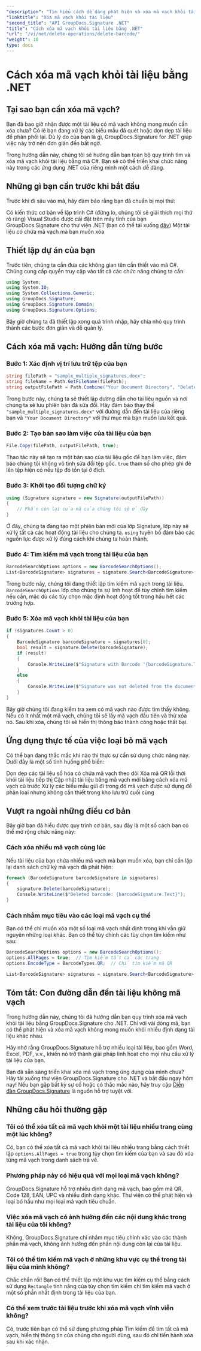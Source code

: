 ```yaml
---
"description": "Tìm hiểu cách dễ dàng phát hiện và xóa mã vạch khỏi tài liệu bằng GroupDocs.Signature cho .NET. Các ví dụ mã C# đầy đủ kèm hướng dẫn từng bước."
"linktitle": "Xóa mã vạch khỏi tài liệu"
"second_title": "API GroupDocs.Signature .NET"
"title": "Cách xóa mã vạch khỏi tài liệu bằng .NET"
"url": "/vi/net/delete-operations/delete-barcode/"
"weight": 10
type: docs
---
```

# Cách xóa mã vạch khỏi tài liệu bằng .NET

## Tại sao bạn cần xóa mã vạch?

Bạn đã bao giờ nhận được một tài liệu có mã vạch không mong muốn cần xóa chưa? Có lẽ bạn đang xử lý các biểu mẫu đã quét hoặc dọn dẹp tài liệu để phân phối lại. Dù lý do của bạn là gì, GroupDocs.Signature for .NET giúp việc này trở nên đơn giản đến bất ngờ.

Trong hướng dẫn này, chúng tôi sẽ hướng dẫn bạn toàn bộ quy trình tìm và xóa mã vạch khỏi tài liệu bằng mã C#. Bạn sẽ có thể triển khai chức năng này trong các ứng dụng .NET của riêng mình một cách dễ dàng.

## Những gì bạn cần trước khi bắt đầu

Trước khi đi sâu vào mã, hãy đảm bảo rằng bạn đã chuẩn bị mọi thứ:

Có kiến thức cơ bản về lập trình C# (đừng lo, chúng tôi sẽ giải thích mọi thứ rõ ràng)
Visual Studio được cài đặt trên máy tính của bạn
GroupDocs.Signature cho thư viện .NET (bạn có thể tải xuống [đây](https://releases.groupdocs.com/signature/net/))
Một tài liệu có chứa mã vạch mà bạn muốn xóa

## Thiết lập dự án của bạn

Trước tiên, chúng ta cần đưa các không gian tên cần thiết vào mã C#. Chúng cung cấp quyền truy cập vào tất cả các chức năng chúng ta cần:

```csharp
using System;
using System.IO;
using System.Collections.Generic;
using GroupDocs.Signature;
using GroupDocs.Signature.Domain;
using GroupDocs.Signature.Options;
```

Bây giờ chúng ta đã thiết lập xong quá trình nhập, hãy chia nhỏ quy trình thành các bước đơn giản và dễ quản lý.

## Cách xóa mã vạch: Hướng dẫn từng bước

### Bước 1: Xác định vị trí lưu trữ tệp của bạn

```csharp
string filePath = "sample_multiple_signatures.docx";
string fileName = Path.GetFileName(filePath);
string outputFilePath = Path.Combine("Your Document Directory", "DeleteBarcode", fileName);
```

Trong bước này, chúng ta sẽ thiết lập đường dẫn cho tài liệu nguồn và nơi chúng ta sẽ lưu phiên bản đã sửa đổi. Hãy đảm bảo thay thế `"sample_multiple_signatures.docx"` với đường dẫn đến tài liệu của riêng bạn và `"Your Document Directory"` với thư mục mà bạn muốn lưu kết quả.

### Bước 2: Tạo bản sao làm việc của tài liệu của bạn

```csharp
File.Copy(filePath, outputFilePath, true);
```

Thao tác này sẽ tạo ra một bản sao của tài liệu gốc để bạn làm việc, đảm bảo chúng tôi không vô tình sửa đổi tệp gốc. `true` tham số cho phép ghi đè lên tệp hiện có nếu tệp đó tồn tại ở đích.

### Bước 3: Khởi tạo đối tượng chữ ký

```csharp
using (Signature signature = new Signature(outputFilePath))
{
    // Phần còn lại của mã của chúng tôi sẽ ở đây
}
```

Ở đây, chúng ta đang tạo một phiên bản mới của lớp Signature, lớp này sẽ xử lý tất cả các hoạt động tài liệu cho chúng ta. `using` tuyên bố đảm bảo các nguồn lực được xử lý đúng cách khi chúng ta hoàn thành.

### Bước 4: Tìm kiếm mã vạch trong tài liệu của bạn

```csharp
BarcodeSearchOptions options = new BarcodeSearchOptions();
List<BarcodeSignature> signatures = signature.Search<BarcodeSignature>(options);
```

Trong bước này, chúng tôi đang thiết lập tìm kiếm mã vạch trong tài liệu. `BarcodeSearchOptions` lớp cho chúng ta sự linh hoạt để tùy chỉnh tìm kiếm nếu cần, mặc dù các tùy chọn mặc định hoạt động tốt trong hầu hết các trường hợp.

### Bước 5: Xóa mã vạch khỏi tài liệu của bạn

```csharp
if (signatures.Count > 0)
{
    BarcodeSignature barcodeSignature = signatures[0];
    bool result = signature.Delete(barcodeSignature);
    if (result)
    {
        Console.WriteLine($"Signature with Barcode '{barcodeSignature.Text}' and encode type '{barcodeSignature.EncodeType.TypeName}' was deleted from document ['{fileName}'].");
    }
    else
    {
        Console.WriteLine($"Signature was not deleted from the document! Signature with Barcode '{barcodeSignature.Text}' and encode type '{barcodeSignature.EncodeType.TypeName}' was not found!");
    }
}
```

Bây giờ chúng tôi đang kiểm tra xem có mã vạch nào được tìm thấy không. Nếu có ít nhất một mã vạch, chúng tôi sẽ lấy mã vạch đầu tiên và thử xóa nó. Sau khi xóa, chúng tôi sẽ hiển thị thông báo thành công hoặc thất bại.

## Ứng dụng thực tế của việc loại bỏ mã vạch

Có thể bạn đang thắc mắc khi nào thì thực sự cần sử dụng chức năng này. Dưới đây là một số tình huống phổ biến:

Dọn dẹp các tài liệu số hóa có chứa mã vạch theo dõi
Xóa mã QR lỗi thời khỏi tài liệu tiếp thị
Cập nhật tài liệu bằng mã vạch mới bằng cách xóa mã vạch cũ trước
Xử lý các biểu mẫu gửi đi trong đó mã vạch được sử dụng để phân loại nhưng không cần thiết trong kho lưu trữ cuối cùng

## Vượt ra ngoài những điều cơ bản

Bây giờ bạn đã hiểu được quy trình cơ bản, sau đây là một số cách bạn có thể mở rộng chức năng này:

### Cách xóa nhiều mã vạch cùng lúc

Nếu tài liệu của bạn chứa nhiều mã vạch mà bạn muốn xóa, bạn chỉ cần lặp lại danh sách chữ ký mã vạch đã phát hiện:

```csharp
foreach (BarcodeSignature barcodeSignature in signatures)
{
    signature.Delete(barcodeSignature);
    Console.WriteLine($"Deleted barcode: {barcodeSignature.Text}");
}
```

### Cách nhắm mục tiêu vào các loại mã vạch cụ thể

Bạn có thể chỉ muốn xóa một số loại mã vạch nhất định trong khi vẫn giữ nguyên những loại khác. Bạn có thể tùy chỉnh các tùy chọn tìm kiếm như sau:

```csharp
BarcodeSearchOptions options = new BarcodeSearchOptions();
options.AllPages = true;  // Tìm kiếm tất cả các trang
options.EncodeType = BarcodeTypes.QR;  // Chỉ tìm kiếm mã QR

List<BarcodeSignature> signatures = signature.Search<BarcodeSignature>(options);
```

## Tóm tắt: Con đường dẫn đến tài liệu không mã vạch

Trong hướng dẫn này, chúng tôi đã hướng dẫn bạn quy trình xóa mã vạch khỏi tài liệu bằng GroupDocs.Signature cho .NET. Chỉ với vài dòng mã, bạn có thể phát hiện và xóa mã vạch không mong muốn khỏi nhiều định dạng tài liệu khác nhau.

Hãy nhớ rằng GroupDocs.Signature hỗ trợ nhiều loại tài liệu, bao gồm Word, Excel, PDF, v.v., khiến nó trở thành giải pháp linh hoạt cho mọi nhu cầu xử lý tài liệu của bạn.

Bạn đã sẵn sàng triển khai xóa mã vạch trong ứng dụng của mình chưa? Hãy tải xuống thư viện GroupDocs.Signature cho .NET và bắt đầu ngay hôm nay! Nếu bạn gặp bất kỳ sự cố hoặc có thắc mắc nào, hãy truy cập [Diễn đàn GroupDocs.Signature](https://forum.groupdocs.com/c/signature/13) là nguồn hỗ trợ tuyệt vời.

## Những câu hỏi thường gặp

### Tôi có thể xóa tất cả mã vạch khỏi một tài liệu nhiều trang cùng một lúc không?

Có, bạn có thể xóa tất cả mã vạch khỏi tài liệu nhiều trang bằng cách thiết lập `options.AllPages = true` trong tùy chọn tìm kiếm của bạn và sau đó xóa từng mã vạch trong danh sách trả về.

### Phương pháp này có hiệu quả với mọi loại mã vạch không?

GroupDocs.Signature hỗ trợ nhiều định dạng mã vạch, bao gồm mã QR, Code 128, EAN, UPC và nhiều định dạng khác. Thư viện có thể phát hiện và loại bỏ hầu như mọi loại mã vạch tiêu chuẩn.

### Việc xóa mã vạch có ảnh hưởng đến các nội dung khác trong tài liệu của tôi không?

Không, GroupDocs.Signature chỉ nhắm mục tiêu chính xác vào các thành phần mã vạch, không ảnh hưởng đến phần nội dung còn lại của tài liệu.

### Tôi có thể tìm kiếm mã vạch ở những khu vực cụ thể trong tài liệu của mình không?

Chắc chắn rồi! Bạn có thể thiết lập một khu vực tìm kiếm cụ thể bằng cách sử dụng `Rectangle` tính năng của tùy chọn tìm kiếm chỉ tìm kiếm mã vạch ở một số phần nhất định trong tài liệu của bạn.

### Có thể xem trước tài liệu trước khi xóa mã vạch vĩnh viễn không?

Có, trước tiên bạn có thể sử dụng phương pháp Tìm kiếm để tìm tất cả mã vạch, hiển thị thông tin của chúng cho người dùng, sau đó chỉ tiến hành xóa sau khi xác nhận.